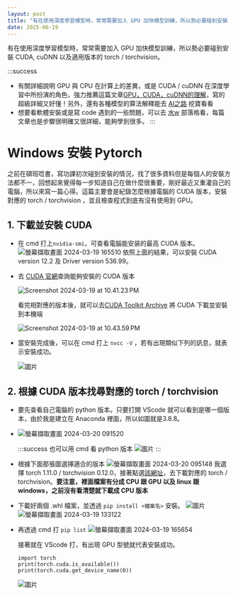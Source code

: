 ```yaml
---
layout: post
title: "有在使用深度學習模型時，常常需要加入 GPU 加快模型訓練，所以勢必要碰到安裝 CUDA, cuDNN 以及適用版本的 torch / torchvision。"
date: 2025-06-19
---
```


有在使用深度學習模型時，常常需要加入 GPU 加快模型訓練，所以勢必要碰到安裝 CUDA, cuDNN 以及適用版本的 torch / torchvision。

:::success
* 有關詳細說明 GPU 與 CPU 在計算上的差異，或是 CUDA / cuDNN 在深度學習中所扮演的角色，強力推薦這篇文章[GPU，CUDA，cuDNN的理解](https://blog.csdn.net/u014380165/article/details/77340765)，寫的超級詳細又好懂！另外，還有各種模型的算法解釋能去 [AI之路](https://blog.csdn.net/u014380165?type=blog) 挖寶看看
* 想要看軟體安裝或是寫 code 遇到的一些問題，可以去 [水w](https://blog.csdn.net/qq_45956730?type=blog) 部落格看，每篇文章也是步驟很明確又很詳細，能夠學到很多。
:::

# Windows 安裝 Pytorch
之前在碩班唸書，寫功課初次碰到安裝的情況，找了很多資料但是每個人的安裝方法都不一，回想起來覺得每一步知道自己在做什麼很重要，剛好最近又重灌自己的電腦，所以來寫一篇心得。這篇主要會是紀錄怎麼根據電腦的 CUDA 版本，安裝對應的 torch / torchvision ，並且檢查程式到底有沒有使用到 GPU。

## 1. 下載並安裝 CUDA
- 在 cmd 打上`nvidia-smi`，可查看電腦能安装的最高 CUDA 版本。
    ![螢幕擷取畫面 2024-03-19 165510](https://hackmd.io/_uploads/ByuOfmP0T.png)
依照上面的結果，可以安裝 CUDA version 12.2 及 Driver version 536.99。
- 去 [CUDA 官網](https://docs.nvidia.com/cuda/cuda-toolkit-release-notes/index.html)查詢能夠安裝的 CUDA 版本

    ![Screenshot 2024-03-19 at 10.41.23 PM](https://hackmd.io/_uploads/r1wPNXv0a.png)
    
    看完相對應的版本後，就可以去[CUDA Toolkit Archive](https://developer.nvidia.com/cuda-toolkit-archive) 將 CUDA 下載並安裝到本機端
    
    ![Screenshot 2024-03-19 at 10.43.59 PM](https://hackmd.io/_uploads/HkKA47PCp.png)

- 當安裝完成後，可以在 cmd 打上 `nvcc -V` ，若有出現類似下列的訊息，就表示安裝成功。

    ![圖片](https://hackmd.io/_uploads/B1Fx9TDR6.png)


## 2. 根據 CUDA 版本找尋對應的 torch / torchvision

- 要先查看自己電腦的 python 版本。只要打開 VScode 就可以看到是哪一個版本，由於我是建立在 Anaconda 裡面，所以如圖就是3.8.8。
- 
    ![螢幕擷取畫面 2024-03-20 091520](https://hackmd.io/_uploads/SJI_Y3wRa.png)
    
    :::success
    也可以用 cmd 看 python 版本
    ![圖片](https://hackmd.io/_uploads/B1WMc6vAa.png)
    :::

- 根據下面那張圖選擇適合的版本
    ![螢幕擷取畫面 2024-03-20 095148](https://hackmd.io/_uploads/rJUYzaP0a.png)
    我選擇 torch 1.11.0 / torchvision 0.12.0，接著點選[該網址](https://download.pytorch.org/whl/torch_stable.html)，去下載對應的 torch / torchvision。**要注意，裡面檔案有分成 CPU 跟 GPU 以及 linux 跟 windows，之前沒有看清楚就下載成 CPU 版本**

- 下載好兩個 .whl 檔案，並透過 `pip install <檔案名>` 安裝。
    ![圖片](https://hackmd.io/_uploads/HJW6cTvAT.png)
    ![螢幕擷取畫面 2024-03-19 133122](https://hackmd.io/_uploads/Syy1vawA6.png)

- 再透過 cmd 打 `pip list`
    ![螢幕擷取畫面 2024-03-19 165654](https://hackmd.io/_uploads/HJRQKpD0p.png)
    
    接著就在 VScode 打，有出現 GPU 型號就代表安裝成功。
    ```
    import torch
    print(torch.cuda.is_available())
    print(torch.cuda.get_device_name(0))
    ```
    ![圖片](https://hackmd.io/_uploads/ryuLK6PRp.png)